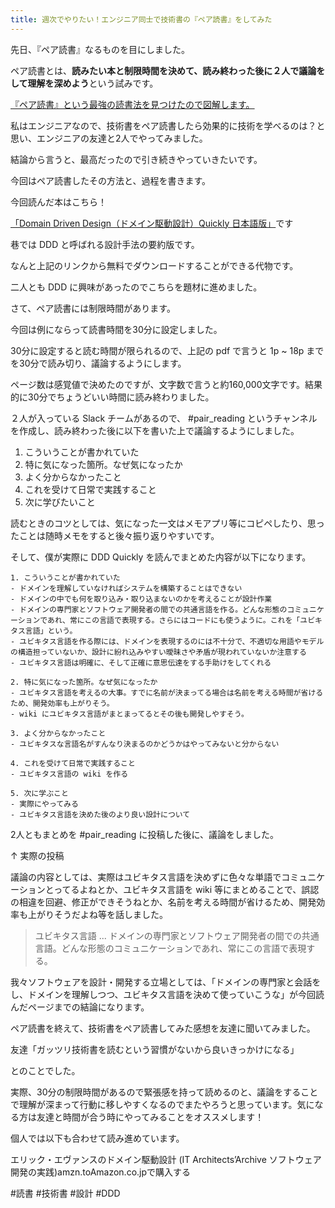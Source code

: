 ```yaml
---
title: 週次でやりたい！エンジニア同士で技術書の『ペア読書』をしてみた
---
```


先日、『ペア読書』なるものを目にしました。

ペア読書とは、**読みたい本と制限時間を決めて、読み終わった後に２人で議論をして理解を深めよう**という試みです。

[『ペア読書』という最強の読書法を見つけたので図解します。](https://note.mu/1000tea_/n/nc4b9f41aee56)

私はエンジニアなので、技術書をペア読書したら効果的に技術を学べるのは？と思い、エンジニアの友達と2人でやってみました。

結論から言うと、最高だったので引き続きやっていきたいです。

今回はペア読書したその方法と、過程を書きます。


今回読んだ本はこちら！

[「Domain Driven Design（ドメイン駆動設計）Quickly 日本語版」](https://www.infoq.com/jp/minibooks/domain-driven-design-quickly)です


巷では DDD と呼ばれる設計手法の要約版です。

なんと上記のリンクから無料でダウンロードすることができる代物です。

二人とも DDD に興味があったのでこちらを題材に進めました。


さて、ペア読書には制限時間があります。

今回は例にならって読書時間を30分に設定しました。

30分に設定すると読む時間が限られるので、上記の pdf で言うと 1p ~ 18p までを30分で読み切り、議論するようにします。

ページ数は感覚値で決めたのですが、文字数で言うと約160,000文字です。結果的に30分でちょうどいい時間に読み終わりました。

２人が入っている Slack チームがあるので、 #pair_reading というチャンネルを作成し、読み終わった後に以下を書いた上で議論するようにしました。

1. こういうことが書かれていた
2. 特に気になった箇所。なぜ気になったか
3. よく分からなかったこと
4. これを受けて日常で実践すること
5. 次に学びたいこと

読むときのコツとしては、気になった一文はメモアプリ等にコピペしたり、思ったことは随時メモをすると後々振り返りやすいです。

そして、僕が実際に DDD Quickly を読んでまとめた内容が以下になります。

```
1. こういうことが書かれていた
- ドメインを理解していなければシステムを構築することはできない
- ドメインの中でも何を取り込み・取り込まないのかを考えることが設計作業
- ドメインの専門家とソフトウェア開発者の間での共通言語を作る。どんな形態のコミュニケーションであれ、常にこの言語で表現する。さらにはコードにも使うように。これを「ユビキタス言語」という。
- ユビキタス言語を作る際には、ドメインを表現するのには不十分で、不適切な用語やモデルの構造担っていないか、設計に紛れ込みやすい曖昧さや矛盾が現われていないか注意する
- ユビキタス言語は明確に、そして正確に意思伝達をする手助けをしてくれる

2. 特に気になった箇所。なぜ気になったか
- ユビキタス言語を考えるの大事。すでに名前が決まってる場合は名前を考える時間が省けるため、開発効率も上がりそう。
- wiki にユビキタス言語がまとまってるとその後も開発しやすそう。

3. よく分からなかったこと
- ユビキタスな言語名がすんなり決まるのかどうかはやってみないと分からない

4. これを受けて日常で実践すること
- ユビキタス言語の wiki を作る

5. 次に学ぶこと
- 実際にやってみる
- ユビキタス言語を決めた後のより良い設計について
```

2人ともまとめを #pair_reading に投稿した後に、議論をしました。

↑ 実際の投稿

議論の内容としては、実際はユビキタス言語を決めずに色々な単語でコミュニケーションとってるよねとか、ユビキタス言語を wiki 等にまとめることで、誤認の相違を回避、修正ができそうねとか、名前を考える時間が省けるため、開発効率も上がりそうだよね等を話しました。 

> ユビキタス言語 ... ドメインの専門家とソフトウェア開発者の間での共通言語。どんな形態のコミュニケーションであれ、常にこの言語で表現する。

我々ソフトウェアを設計・開発する立場としては、「ドメインの専門家と会話をし、ドメインを理解しつつ、ユビキタス言語を決めて使っていこうな」が今回読んだページまでの結論になります。

ペア読書を終えて、技術書をペア読書してみた感想を友達に聞いてみました。

友達「ガッツリ技術書を読むという習慣がないから良いきっかけになる」

とのことでした。

実際、30分の制限時間があるので緊張感を持って読めるのと、議論をすることで理解が深まって行動に移しやすくなるのでまたやろうと思っています。気になる方は友達と時間が合う時にやってみることをオススメします！

個人では以下も合わせて読み進めています。

エリック・エヴァンスのドメイン駆動設計 (IT Architects’Archive ソフトウェア開発の実践)amzn.toAmazon.co.jpで購入する

#読書 #技術書 #設計 #DDD
